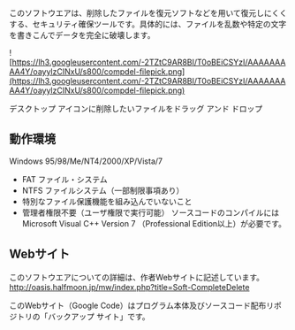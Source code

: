 このソフトウエアは、削除したファイルを復元ソフトなどを用いて復元しにくくする、セキュリティ確保ツールです。具体的には、ファイルを乱数や特定の文字を書きこんでデータを完全に破壊します。

![https://lh3.googleusercontent.com/-2TZtC9AR8BI/T0oBEiCSYzI/AAAAAAAAA4Y/oayylzCINxU/s800/compdel-filepick.png](https://lh3.googleusercontent.com/-2TZtC9AR8BI/T0oBEiCSYzI/AAAAAAAAA4Y/oayylzCINxU/s800/compdel-filepick.png)

デスクトップ アイコンに削除したいファイルをドラッグ アンド ドロップ


## 動作環境 ##
Windows 95/98/Me/NT4/2000/XP/Vista/7
  * FAT ファイル・システム
  * NTFS ファイルシステム（一部制限事項あり）
  * 特別なファイル保護機能を組み込んでいないこと
  * 管理者権限不要（ユーザ権限で実行可能）
ソースコードのコンパイルにはMicrosoft Visual C++ Version 7 （Professional Edition以上）が必要です。

## Webサイト ##
このソフトウエアについての詳細は、作者Webサイトに記述しています。<br />
http://oasis.halfmoon.jp/mw/index.php?title=Soft-CompleteDelete

このWebサイト（Google Code）はプログラム本体及びソースコード配布リポジトリの「バックアップ サイト」です。